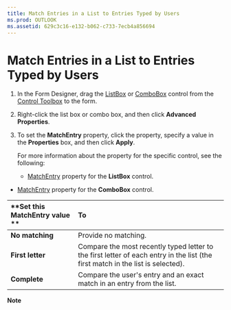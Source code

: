 ```yaml
---
title: Match Entries in a List to Entries Typed by Users
ms.prod: OUTLOOK
ms.assetid: 629c3c16-e132-b062-c733-7ecb4a856694
---
```



# Match Entries in a List to Entries Typed by Users

1. In the Form Designer, drag the  [ListBox](listbox-object-outlook-forms-script.md) or [ComboBox](combobox-object-outlook-forms-script.md) control from the [Control Toolbox](show-or-hide-the-control-toolbox.md) to the form.
    
2. Right-click the list box or combo box, and then click  **Advanced Properties**. 
    
3. To set the  **MatchEntry** property, click the property, specify a value in the **Properties** box, and then click **Apply**.
    
    For more information about the property for the specific control, see the following:
    
      -  [MatchEntry](listbox-matchentry-property-outlook-forms-script.md) property for the **ListBox** control.
    
  -  [MatchEntry](combobox-matchentry-property-outlook-forms-script.md) property for the **ComboBox** control.
    


|**Set this MatchEntry value **|**To**|
|:-----|:-----|
| **No matching**|Provide no matching.|
| **First letter**|Compare the most recently typed letter to the first letter of each entry in the list (the first match in the list is selected).|
| **Complete**|Compare the user's entry and an exact match in an entry from the list.|

 **Note**  


